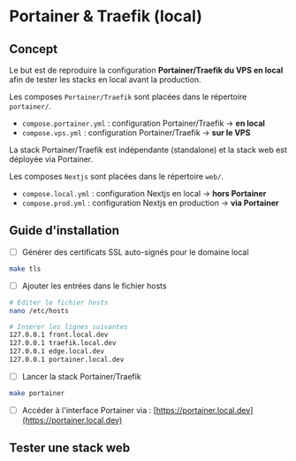 # Portainer & Traefik (local)

## Concept

Le but est de reproduire la configuration **Portainer/Traefik du VPS en local** afin de tester les stacks en local avant la production.

Les composes `Portainer/Traefik` sont placées dans le répertoire `portainer/`.

- `compose.portainer.yml` : configuration Portainer/Traefik -> **en local**
- `compose.vps.yml` : configuration Portainer/Traefik -> **sur le VPS**

La stack Portainer/Traefik est indépendante (standalone) et la stack web est déployée via Portainer.

Les composes `Nextjs` sont placées dans le répertoire `web/`.

- `compose.local.yml` : configuration Nextjs en local -> **hors Portainer**
- `compose.prod.yml` : configuration Nextjs en production -> **via Portainer**

## Guide d'installation

- [ ] Générer des certificats SSL auto-signés pour le domaine local

```bash
make tls
```

- [ ] Ajouter les entrées dans le fichier hosts

```bash
# Editer le fichier hosts
nano /etc/hosts

# Inserer les lignes suivantes
127.0.0.1 front.local.dev
127.0.0.1 traefik.local.dev
127.0.0.1 edge.local.dev
127.0.0.1 portainer.local.dev
```

- [ ] Lancer la stack Portainer/Traefik

```bash
make portainer
```

- [ ] Accéder à l'interface Portainer via : [https://portainer.local.dev](https://portainer.local.dev)

## Tester une stack web


